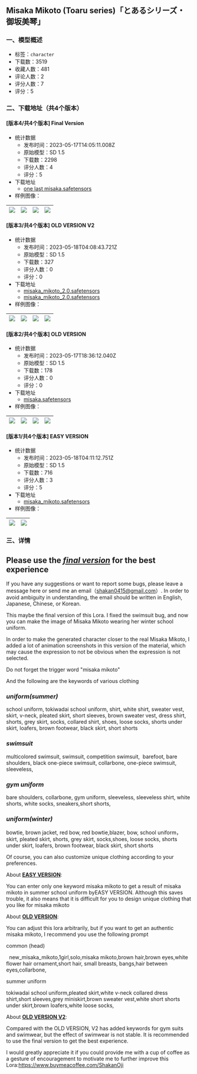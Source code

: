 ## Misaka Mikoto (Toaru series)「とあるシリーズ・御坂美琴」
### 一、模型概述

- 标签：`character`
- 下载数：3519
- 收藏人数：481
- 评论人数：2
- 评分人数：7
- 评分：5

### 二、下载地址（共4个版本）

#### [版本4/共4个版本] Final Version

- 统计数据
  - 发布时间：2023-05-17T14:05:11.008Z
  - 原始模型：SD 1.5
  - 下载数：2298
  - 评分人数：4
  - 评分：5
- 下载地址
  - [one last misaka.safetensors](https://civitai.com/api/download/models/73238)
- 样例图像：

| <img src="https://image.civitai.com/xG1nkqKTMzGDvpLrqFT7WA/6a5553bb-d572-4fe2-942c-64e226a7f2dd/width=450/824301.jpeg" /> | <img src="https://image.civitai.com/xG1nkqKTMzGDvpLrqFT7WA/9e175c4d-0f4e-4376-bf8e-ba9b62ce851f/width=450/817669.jpeg" /> | <img src="https://image.civitai.com/xG1nkqKTMzGDvpLrqFT7WA/b5baa9ad-e2f8-416e-8811-09f84f30cbd9/width=450/817671.jpeg" /> | <img src="https://image.civitai.com/xG1nkqKTMzGDvpLrqFT7WA/15cf53c3-4eba-4627-88bb-a04ec5048139/width=450/817672.jpeg" /> |
| ---- | ---- | ---- | ---- |

#### [版本3/共4个版本] OLD VERSION V2

- 统计数据
  - 发布时间：2023-05-18T04:08:43.721Z
  - 原始模型：SD 1.5
  - 下载数：327
  - 评分人数：0
  - 评分：0
- 下载地址
  - [misaka_mikoto_2.0.safetensors](https://civitai.com/api/download/models/72344)
  - [misaka_mikoto_2.0.safetensors](https://civitai.com/api/download/models/72344?type=Model&format=SafeTensor)
- 样例图像：

| <img src="https://image.civitai.com/xG1nkqKTMzGDvpLrqFT7WA/97f90214-99fc-4972-a1c8-d19cc77ecb72/width=450/807745.jpeg" /> | <img src="https://image.civitai.com/xG1nkqKTMzGDvpLrqFT7WA/0bb19c8e-7909-45d6-8a83-7dbcc02937ee/width=450/807749.jpeg" /> | <img src="https://image.civitai.com/xG1nkqKTMzGDvpLrqFT7WA/78870279-7a1e-47ea-ad29-c96bc3030c4a/width=450/808348.jpeg" /> | <img src="https://image.civitai.com/xG1nkqKTMzGDvpLrqFT7WA/efd29b83-75ec-4370-90d7-50b5d90dec1a/width=450/807751.jpeg" /> |
| ---- | ---- | ---- | ---- |

#### [版本2/共4个版本] OLD VERSION

- 统计数据
  - 发布时间：2023-05-17T18:36:12.040Z
  - 原始模型：SD 1.5
  - 下载数：178
  - 评分人数：0
  - 评分：0
- 下载地址
  - [misaka.safetensors](https://civitai.com/api/download/models/66464)
- 样例图像：

| <img src="https://image.civitai.com/xG1nkqKTMzGDvpLrqFT7WA/d5a90ddc-d9b2-478c-964f-e07402be5763/width=450/737698.jpeg" /> | <img src="https://image.civitai.com/xG1nkqKTMzGDvpLrqFT7WA/b8da20d2-f1b6-4a11-a1de-9cfc75294d04/width=450/737693.jpeg" /> | <img src="https://image.civitai.com/xG1nkqKTMzGDvpLrqFT7WA/db946844-81eb-4b0c-82f4-64540fb1cdaa/width=450/737700.jpeg" /> | <img src="https://image.civitai.com/xG1nkqKTMzGDvpLrqFT7WA/583f3e0a-131b-4c74-b6d5-5e7c11020062/width=450/737694.jpeg" /> |
| ---- | ---- | ---- | ---- |

#### [版本1/共4个版本] EASY VERSION

- 统计数据
  - 发布时间：2023-05-18T04:11:12.751Z
  - 原始模型：SD 1.5
  - 下载数：716
  - 评分人数：3
  - 评分：5
- 下载地址
  - [misaka_mikoto.safetensors](https://civitai.com/api/download/models/66014)
- 样例图像：

| <img src="https://image.civitai.com/xG1nkqKTMzGDvpLrqFT7WA/97a39681-1546-49ae-a5be-06874d696d39/width=450/731905.jpeg" /> | <img src="https://image.civitai.com/xG1nkqKTMzGDvpLrqFT7WA/d7a0a92d-0f4e-4e68-9d2b-16b9db93a9ee/width=450/732895.jpeg" /> |
| ---- | ---- |


### 三、详情
<h2><strong>Please use the <em><u>final version</u></em> for the best experience</strong></h2><p></p><p>If you have any suggestions or want to report some bugs, please leave a message here or send me an email（<a target="_blank" rel="ugc" href="mailto:shakan0415@gmail.com">shakan0415@gmail.com</a>）. In order to avoid ambiguity in understanding, the email should be written in English, Japanese, Chinese, or Korean.</p><p></p><p>This maybe the final version of this Lora. I fixed the swimsuit bug, and now you can make the image of Misaka Mikoto wearing her winter school uniform.</p><p>In order to make the generated character closer to the real Misaka Mikoto, I added a lot of animation screenshots in this version of the material, which may cause the expression to not be obvious when the expression is not selected.</p><p>Do not forget the trigger word "misaka mikoto"</p><p>And the following are the keywords of various clothing</p><h3><em>uniform(summer)</em></h3><p>school uniform, tokiwadai school uniform, shirt, white shirt, sweater vest, skirt, v-neck, pleated skirt, short sleeves, brown sweater vest, dress shirt, shorts, grey skirt, socks, collared shirt, shoes, loose socks, shorts under skirt, loafers, brown footwear, black skirt, short shorts</p><h3><em>swimsuit</em></h3><p>multicolored swimsuit, swimsuit, competition swimsuit,  barefoot, bare shoulders, black one-piece swimsuit, collarbone, one-piece swimsuit, sleeveless,</p><h3><em>gym uniform</em></h3><p>bare shoulders, collarbone, gym uniform, sleeveless, sleeveless shirt, white shorts, white socks, sneakers,short shorts,</p><h3><em>uniform(winter)</em></h3><p>bowtie, brown jacket, red bow, red bowtie,blazer, bow, school uniform， skirt, pleated skirt, shorts, grey skirt, socks,shoes, loose socks, shorts under skirt, loafers, brown footwear, black skirt, short shorts</p><p></p><p>Of course, you can also customize unique clothing according to your preferences.</p><p></p><p>About <strong><u>EASY VERSION</u></strong>: </p><p>You can enter only one keyword misaka mikoto to get a result of misaka mikoto in summer school uniform byEASY VERSION. Although this saves trouble, it also means that it is difficult for you to design unique clothing that you like for misaka mikoto</p><p></p><p>About <strong><u>OLD VERSION</u></strong>: </p><p>You can adjust this lora arbitrarily, but if you want to get an authentic misaka mikoto, I recommend you use the following prompt</p><p>common (head)</p><p>  new_misaka_mikoto,1girl,solo,misaka mikoto,brown hair,brown eyes,white flower hair ornament,short hair, small breasts, bangs,hair between eyes,collarbone,</p><p>summer uniform</p><p>tokiwadai school uniform,pleated skirt,white v-neck collared dress shirt,short sleeves,grey miniskirt,brown sweater vest,white short shorts under skirt,brown loafers,white loose socks,</p><p></p><p>About <strong><u>OLD VERSION V2</u></strong>: </p><p>Compared with the OLD VERSION, V2 has added keywords for gym suits and swimwear, but the effect of swimwear is not stable. It is recommended to use the final version to get the best experience.</p><p></p><p>I would greatly appreciate it if you could provide me with a cup of coffee as a gesture of encouragement to motivate me to further improve this Lora:<a target="_blank" rel="ugc" href="https://www.buymeacoffee.com/ShakanOji">https://www.buymeacoffee.com/ShakanOji</a></p><p></p><p></p>